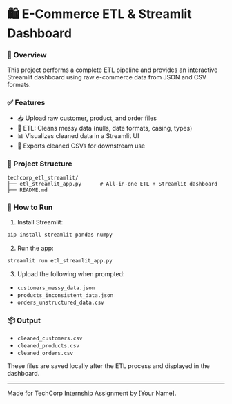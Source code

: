 
# 🛍️ E-Commerce ETL & Streamlit Dashboard

### 📌 Overview

This project performs a complete ETL pipeline and provides an interactive Streamlit dashboard using raw e-commerce data from JSON and CSV formats.

### ✅ Features

- 📥 Upload raw customer, product, and order files
- 🧹 ETL: Cleans messy data (nulls, date formats, casing, types)
- 📊 Visualizes cleaned data in a Streamlit UI
- 📁 Exports cleaned CSVs for downstream use

### 📂 Project Structure

```
techcorp_etl_streamlit/
├── etl_streamlit_app.py      # All-in-one ETL + Streamlit dashboard
├── README.md
```

### 🚀 How to Run

1. Install Streamlit:
```bash
pip install streamlit pandas numpy
```

2. Run the app:
```bash
streamlit run etl_streamlit_app.py
```

3. Upload the following when prompted:
- `customers_messy_data.json`
- `products_inconsistent_data.json`
- `orders_unstructured_data.csv`

### 📦 Output

- `cleaned_customers.csv`
- `cleaned_products.csv`
- `cleaned_orders.csv`

These files are saved locally after the ETL process and displayed in the dashboard.

---

Made for TechCorp Internship Assignment by [Your Name].
